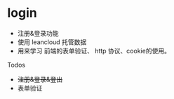 # login

- 注册&登录功能
- 使用 leancloud 托管数据
- 用来学习 前端的表单验证、 http 协议、cookie的使用。


Todos

- ~~注册&登录&登出~~
- 表单验证